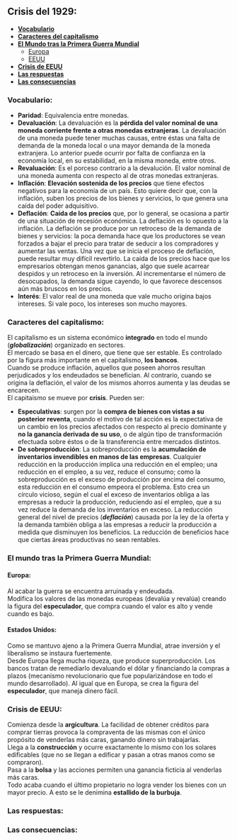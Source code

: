 ## Crisis del 1929:  
  * [**Vocabulario**](#vocabulario)  
  * [**Caracteres del capitalismo**](#caracteres-del-capitalismo)  
  * [**El Mundo tras la Primera Guerra Mundial**](#el-mundo-tras-la-primera-guerra-mundial)  
    * [Europa](#europa)  
    * [EEUU](#estados-unidos)  
  * [**Crisis de EEUU**](#crisis-de-eeuu)  
  * [**Las respuestas**](#las-respuestas)  
  * [**Las consecuencias**](#las-consecuencias)  

### Vocabulario:  
  * **Paridad**: Equivalencia entre monedas.  
  * **Devaluación**: La devaluación es la **pérdida del valor nominal de una moneda corriente frente a otras monedas extranjeras**. La devaluación de una moneda puede tener muchas causas, entre éstas una falta de demanda de la moneda local o una mayor demanda de la moneda extranjera. Lo anterior puede ocurrir por falta de confianza en la economía local, en su estabilidad, en la misma moneda, entre otros.  
  * **Revaluación**: Es el porceso contrario a la devalución. El valor nominal de una moneda aumenta con respecto al de otras monedas extranjeras.  
  * **Inflación**: **Elevación sostenida de los precios** que tiene efectos negativos para la economía de un país. Esto quiere decir que, con la inflación, suben los precios de los bienes y servicios, lo que genera una caída del poder adquisitivo.  
  * **Deflación**: **Caída de los precios** que, por lo general, se ocasiona a partir de una situación de recesión económica. La deflación es lo opuesto a la inflación. La deflación se produce por un retroceso de la demanda de bienes y servicios: la poca demanda hace que los productores se vean forzados a bajar el precio para tratar de seducir a los compradores y aumentar las ventas. Una vez que se inicia el proceso de deflación, puede resultar muy difícil revertirlo. La caída de los precios hace que los empresarios obtengan menos ganancias, algo que suele acarrear despidos y un retroceso en la inversión. Al incrementarse el número de desocupados, la demanda sigue cayendo, lo que favorece descensos aún más bruscos en los precios.  
  * **Interés**: El valor real de una moneda que vale mucho origina bajos intereses. Si vale poco, los intereses son mucho mayores.  

### Caracteres del capitalismo:  
El capitalismo es un sistema económico **integrado** en todo el mundo (***globalización***) organizado en sectores.  
El mercado se basa en el dinero, que tiene que ser estable. Es controlado por la figura más importante en el capitalismo, **los bancos**.  
Cuando se produce inflación, aquellos que poseen ahorros resultan perjudicados y los endeudados se benefician. Al contrario, cuando se origina la deflación, el valor de los mismos ahorros aumenta y las deudas se encarecen.  
El capitaismo se mueve por **crisis**. Pueden ser:  
  * **Especulativas**: surgen por la **compra de bienes con vistas a su posterior reventa**, cuando el motivo de tal acción es la expectativa de un cambio en los precios afectados con respecto al precio dominante y **no la ganancia derivada de su uso**, o de algún tipo de transformación efectuada sobre éstos o de la transferencia entre mercados distintos.  
  * **De sobreproducción**: La sobreproducción es la **acumulación de inventarios invendibles en manos de las empresas**. Cualquier reducción en la producción implica una reducción en el empleo; una reducción en el empleo, a su vez, reduce el consumo; como la sobreproducción es el exceso de producción por encima del consumo, esta reducción en el consumo empeora el problema. Esto crea un círculo vicioso, según el cual el exceso de inventarios obliga a las empresas a reducir la producción, reduciendo así el empleo, que a su vez reduce la demanda de los inventarios en exceso. La reducción general del nivel de precios (***deflación***) causada por la ley de la oferta y la demanda también obliga a las empresas a reducir la producción a medida que disminuyen los beneficios. La reducción de beneficios hace que ciertas áreas productivas no sean rentables.

### El mundo tras la Primera Guerra Mundial:  
#### Europa:  
Al acabar la guerra se encuentra arruinada y endeudada.  
Modifica los valores de las monedas europeas (devalúa y revalúa) creando la figura del **especulador**, que compra cuando el valor es alto y vende cuando es bajo.
#### Estados Unidos:  
Como se mantuvo ajeno a la Primera Guerra Mundial, atrae inversión y el liberalismo se instaura fuertemente.  
Desde Europa llega mucha riqueza, que produce superproducción. Los bancos tratan de remediarlo devaluando el dólar y financiando la compras a plazos (mecanismo revolucionario que fue popularizándose en todo el mundo desarrollado). Al igual que en Europa, se crea la figura del **especulador**, que maneja dinero fácil.  

### Crisis de EEUU:  
Comienza desde la **argicultura**. La facilidad de obtener créditos para comprar tierras provoca la compraventa de las mismas con el único propósito de venderlas más caras, ganando dinero sin trabajarlas.  
Llega a la **construcción** y ocurre exactamente lo mismo con los solares edificables (que no se llegan a edificar y pasan a otras manos como se compraron).  
Pasa a la **bolsa** y las acciones permiten una ganancia ficticia al venderlas más caras.  
Todo acaba cuando el último propietario no logra vender los bienes con un mayor precio. A esto se le denimina **estallido de la burbuja**.  

### Las respuestas:  

### Las consecuencias:  
